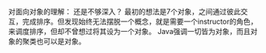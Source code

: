 对面向对象的理解：
  还是不够深入？
  最初的想法是7个对象，之间通过彼此交互，完成排序。但发现始终无法摆脱一个概念，就是需要一个instructor的角色，来调度排序，但却不曾想过将其设为一个对象。
  Java强调一切皆为对象，而且对象的聚类也可以是对象。
